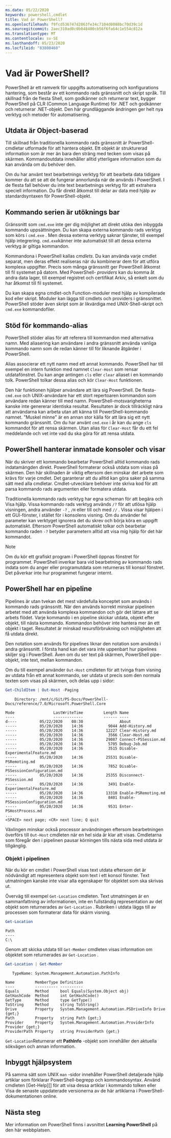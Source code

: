 ```yaml
---
ms.date: 05/22/2020
keywords: powershell,cmdlet
title: Vad är PowerShell?
ms.openlocfilehash: f9fcd536747d2063fe34c7104d0088bc70d39c1d
ms.sourcegitcommit: 2aec310ad0c0b048400cb56f6fa64c1e554c812a
ms.translationtype: MT
ms.contentlocale: sv-SE
ms.lasthandoff: 05/23/2020
ms.locfileid: "83808460"
---
```

# <a name="what-is-powershell"></a>Vad är PowerShell?

PowerShell är ett ramverk för uppgifts automatisering och konfigurations hantering, som består av ett kommando rads gränssnitt och skript språk. Till skillnad från de flesta Shell, som godkänner och returnerar text, bygger PowerShell på CLR (Common Language Runtime) för .NET och godkänner och returnerar .NET-objekt. Den här grundläggande ändringen ger helt nya verktyg och metoder för automatisering.

## <a name="output-is-object-based"></a>Utdata är Object-baserad

Till skillnad från traditionella kommando rads gränssnitt är PowerShell-cmdletar utformade för att hantera objekt.
Ett objekt är strukturerad information som är mer än bara den sträng med tecken som visas på skärmen. Kommandoutdata innehåller alltid ytterligare information som du kan använda om du behöver den.

Om du har använt text bearbetnings verktyg för att bearbeta data tidigare kommer du att se att de fungerar annorlunda när de används i PowerShell. I de flesta fall behöver du inte text bearbetnings verktyg för att extrahera speciell information. Du får direkt åtkomst till delar av data med hjälp av standardsyntaxen för PowerShell-objekt.

## <a name="the-command-family-is-extensible"></a>Kommando serien är utöknings bar

Gränssnitt som `cmd.exe` inte ger dig möjlighet att direkt utöka den inbyggda kommando uppsättningen. Du kan skapa externa kommando rads verktyg som körs i `cmd.exe` . Men dessa externa verktyg saknar tjänster, till exempel hjälp integrering. `cmd.exe`känner inte automatiskt till att dessa externa verktyg är giltiga kommandon.

Kommandona i PowerShell kallas _cmdlets_. Du kan använda varje cmdlet separat, men deras effekt realiseras när du kombinerar dem för att utföra komplexa uppgifter. Precis som många gränssnitt ger PowerShell åtkomst till fil systemet på datorn. Med PowerShell- _providers_ kan du komma åt andra data lager, till exempel registret och certifikat Arkiv, så enkelt som du har åtkomst till fil systemet.

Du kan skapa egna cmdlet-och Function-moduler med hjälp av kompilerade kod eller skript. Moduler kan lägga till cmdlets och providers i gränssnittet. PowerShell stöder även skript som är likvärdiga med UNIX-Shell-skript och `cmd.exe` kommandofiler.

## <a name="support-for-command-aliases"></a>Stöd för kommando-alias

PowerShell stöder alias för att referera till kommandon med alternativa namn. Med aliasering kan användare i andra gränssnitt använda vanliga kommando namn som de redan känner till för liknande åtgärder i PowerShell.

Alias associerar ett nytt namn med ett annat kommando. PowerShell har till exempel en intern funktion med namnet `Clear-Host` som rensar utdatafönstret. Du kan ange antingen `cls` eller `clear` aliaset i en kommando tolk. PowerShell tolkar dessa alias och kör `Clear-Host` funktionen.

Den här funktionen hjälper användare att lära sig PowerShell. De flesta- `cmd.exe` och UNIX-användare har ett stort repertoaren kommandon som användare redan känner till med namn. PowerShell-motsvarigheterna kanske inte genererar identiska resultat. Resultaten är dock tillräckligt nära att användarna kan arbeta utan att känna till PowerShell-kommando namnet. "Muskel minne" är en annan stor källa för att lära sig ett nytt kommando gränssnitt. Om du har använt `cmd.exe` i år kan du ange `cls` kommandot för att rensa skärmen. Utan alias för `Clear-Host` får du ett fel meddelande och vet inte vad du ska göra för att rensa utdata.

## <a name="powershell-handles-console-input-and-display"></a>PowerShell hanterar inmatade konsoler och visar

När du skriver ett kommando bearbetar PowerShell alltid kommando rads indatamängden direkt. PowerShell formaterar också utdata som visas på skärmen. Den här skillnaden är viktig eftersom den minskar det arbete som krävs för varje cmdlet. Det garanterar att du alltid kan göra saker på samma sätt med alla cmdletar. Cmdlet-utvecklare behöver inte skriva kod för att parsa kommando rads argumenten eller formatera utdata.

Traditionella kommando rads verktyg har egna scheman för att begära och Visa hjälp. Vissa kommando rads verktyg används `/?` för att utlösa hjälp visningen, andra använder `-?` , `/H` eller till och med `//` . Vissa visar hjälpen i ett GUI-fönster, i stället för i konsolens visning. Om du använder fel parameter kan verktyget ignorera det du skrev och börja köra en uppgift automatiskt.
Eftersom PowerShell automatiskt tolkar och bearbetar kommando raden `-?` betyder parametern alltid att visa mig hjälp för det här kommandot.

> [!NOTE]
> Om du kör ett grafiskt program i PowerShell öppnas fönstret för programmet.
> PowerShell inverkar bara vid bearbetning av kommando rads indata som du anger eller programutdata som returneras till konsol fönstret. Det påverkar inte hur programmet fungerar internt.

## <a name="powershell-has-a-pipeline"></a>PowerShell har en pipeline

Pipelines är utan tvekan det mest värdefulla konceptet som används i kommando rads gränssnitt. När den används korrekt minskar pipelinen arbetet med att använda komplexa kommandon och gör det lättare att se arbets flödet. Varje kommando i en pipeline skickar utdata, objekt efter objekt, till nästa kommando. Kommandon behöver inte hantera mer än ett objekt i taget. Resultatet är minskad resursförbrukning och möjligheten att få utdata direkt.

Den notation som används för pipelines liknar den notation som används i andra gränssnitt. I första hand kan det vara inte uppenbart hur pipelines skiljer sig i PowerShell. Även om du ser text på skärmen, PowerShell pipe-objekt, inte text, mellan kommandon.

Om du till exempel använder `Out-Host` cmdleten för att tvinga fram visning av utdata från ett annat kommando, ser utdata ut precis som den normala texten som visas på skärmen, och delas upp i sidor:

```powershell
Get-ChildItem | Out-Host -Paging
```

```Output
    Directory: /mnt/c/Git/PS-Docs/PowerShell-Docs/reference/7.0/Microsoft.PowerShell.Core

Mode                 LastWriteTime         Length Name
----                 -------------         ------ ----
d----          05/22/2020    08:30                About
-----          05/20/2020    14:36           9044 Add-History.md
-----          05/20/2020    14:36          12227 Clear-History.md
-----          05/20/2020    14:36           3566 Clear-Host.md
-----          05/20/2020    14:36          29087 Connect-PSSession.md
-----          05/20/2020    14:36           5705 Debug-Job.md
-----          05/20/2020    14:36           3515 Disable-ExperimentalFeature.md
-----          05/20/2020    14:36          25531 Disable-PSRemoting.md
-----          05/20/2020    14:36           7852 Disable-PSSessionConfiguration.md
-----          05/20/2020    14:36          25355 Disconnect-PSSession.md
-----          05/20/2020    14:36           3491 Enable-ExperimentalFeature.md
-----          05/20/2020    14:36          13310 Enable-PSRemoting.md
-----          05/20/2020    14:36           8401 Enable-PSSessionConfiguration.md
-----          05/20/2020    14:36           9531 Enter-PSHostProcess.md
...
<SPACE> next page; <CR> next line; Q quit
```

Växlingen minskar också processor användningen eftersom bearbetningen överförs till `Out-Host` cmdleten när en hel sida är klar att visas. Cmdletarna som föregår den i pipelinen pausar körningen tills nästa sida med utdata är tillgänglig.

### <a name="objects-in-the-pipeline"></a>Objekt i pipelinen

När du kör en cmdlet i PowerShell visas text utdata eftersom det är nödvändigt att representera objekt som text i ett konsol fönster. Text utmatningen kanske inte visar alla egenskaper för objektet som ska skrivas ut.

Överväg till exempel `Get-Location` cmdleten. Text utmatningen är en sammanfattning av informationen, inte en fullständig representation av det objekt som returnerades av `Get-Location` . Rubriken i utdata läggs till av processen som formaterar data för skärm visning.

```powershell
Get-Location
```

```Output
Path
----
C:\
```

Genom att skicka utdata till `Get-Member` cmdleten visas information om objektet som returnerades av `Get-Location` .

```powershell
Get-Location | Get-Member
```

```Output
   TypeName: System.Management.Automation.PathInfo

Name         MemberType Definition
----         ---------- ----------
Equals       Method     bool Equals(System.Object obj)
GetHashCode  Method     int GetHashCode()
GetType      Method     type GetType()
ToString     Method     string ToString()
Drive        Property   System.Management.Automation.PSDriveInfo Drive {get;}
Path         Property   string Path {get;}
Provider     Property   System.Management.Automation.ProviderInfo Provider {get;}
ProviderPath Property   string ProviderPath {get;}
```

`Get-Location`Returnerar ett **PathInfo** -objekt som innehåller den aktuella sökvägen och annan information.

## <a name="built-in-help-system"></a>Inbyggt hjälpsystem

På samma sätt som UNIX `man` -sidor innehåller PowerShell detaljerade hjälp artiklar som förklarar PowerShell-begrepp och kommandosyntax. Använd cmdleten [Get-Help][] för att visa dessa artiklar i kommando tolken eller Visa de senaste uppdaterade versionerna av de här artiklarna i PowerShell-dokumentationen online.

## <a name="next-steps"></a>Nästa steg

Mer information om PowerShell finns i avsnittet **Learning PowerShell** på den här webbplatsen.

<!-- link references -->

[Get – hjälp]: /powershell/module/microsoft.powershell.core/Get-Help
